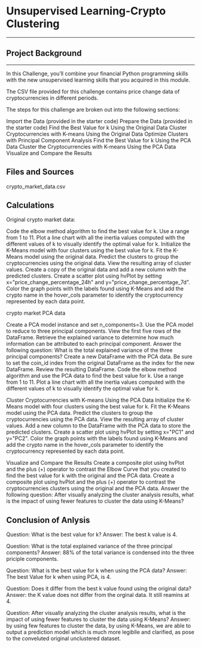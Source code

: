 # Unsupervised Learning-Crypto Clustering
_________________________________________
## Project Background
_________________________________________
In this Challenge, you’ll combine your financial Python programming skills with the new unsupervised learning skills that you acquired in this module.

The CSV file provided for this challenge contains price change data of cryptocurrencies in different periods.

The steps for this challenge are broken out into the following sections:

Import the Data (provided in the starter code)
Prepare the Data (provided in the starter code)
Find the Best Value for k Using the Original Data
Cluster Cryptocurrencies with K-means Using the Original Data
Optimize Clusters with Principal Component Analysis
Find the Best Value for k Using the PCA Data
Cluster the Cryptocurrencies with K-means Using the PCA Data
Visualize and Compare the Results

## Files and Sources 
crypto_market_data.csv
 
## Calculations
Original crypto market data:

Code the elbow method algorithm to find the best value for k. Use a range from 1 to 11.
Plot a line chart with all the inertia values computed with the different values of k to visually identify the optimal value for k.
Initialize the K-Means model with four clusters using the best value for k.
Fit the K-Means model using the original data.
Predict the clusters to group the cryptocurrencies using the original data. View the resulting array of cluster values.
Create a copy of the original data and add a new column with the predicted clusters.
Create a scatter plot using hvPlot by setting x="price_change_percentage_24h" and y="price_change_percentage_7d". Color the graph points with the labels found using K-Means and add the crypto name in the hover_cols parameter to identify the cryptocurrency represented by each data point.

crypto market PCA data

Create a PCA model instance and set n_components=3.
Use the PCA model to reduce to three principal components. View the first five rows of the DataFrame.
Retrieve the explained variance to determine how much information can be attributed to each principal component.
Answer the following question: What is the total explained variance of the three principal components?
Create a new DataFrame with the PCA data. Be sure to set the coin_id index from the original DataFrame as the index for the new DataFrame. Review the resulting DataFrame.
Code the elbow method algorithm and use the PCA data to find the best value for k. Use a range from 1 to 11.
Plot a line chart with all the inertia values computed with the different values of k to visually identify the optimal value for k.

Cluster Cryptocurrencies with K-means Using the PCA Data
Initialize the K-Means model with four clusters using the best value for k.
Fit the K-Means model using the PCA data.
Predict the clusters to group the cryptocurrencies using the PCA data. View the resulting array of cluster values.
Add a new column to the DataFrame with the PCA data to store the predicted clusters.
Create a scatter plot using hvPlot by setting x="PC1" and y="PC2". Color the graph points with the labels found using K-Means and add the crypto name in the hover_cols parameter to identify the cryptocurrency represented by each data point.

Visualize and Compare the Results
Create a composite plot using hvPlot and the plus (+) operator to contrast the Elbow Curve that you created to find the best value for k with the original and the PCA data.
Create a composite plot using hvPlot and the plus (+) operator to contrast the cryptocurrencies clusters using the original and the PCA data.
Answer the following question: After visually analyzing the cluster analysis results, what is the impact of using fewer features to cluster the data using K-Means?

## Conclusion of Anlysis

Question: What is the best value for k?
Answer: The best k value is 4.

Question: What is the total explained variance of the three principal components?
Answer:  88% of the total variance is condensed into the three priciple components.

Question: What is the best value for k when using the PCA data?
Answer:  The best Value for k when using PCA, is 4.

Question: Does it differ from the best k value found using the original data?
Answer:  the K value does not differ from the orginal data. It still reamins at 4.

Question: After visually analyzing the cluster analysis results, what is the impact of using fewer features to cluster the data using K-Means?
Answer:  by using few features to cluster the data, by using K-Means, we are able to output a prediction model which is much more legiblle and clarified, as pose to the conveluted original unclustered dataset.
